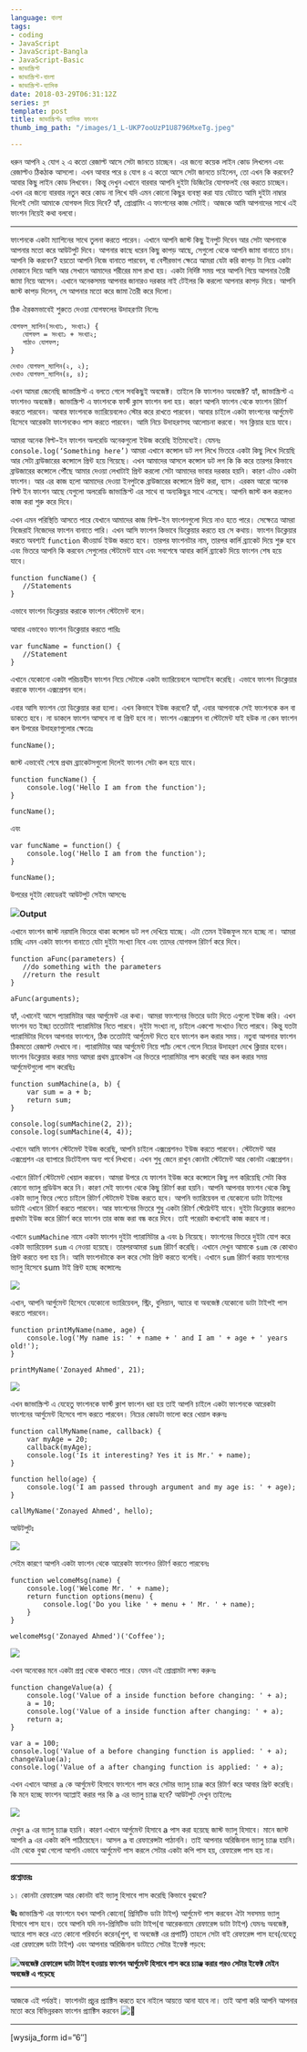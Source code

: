 ```yaml
---
language: বাংলা
tags:
- coding
- JavaScript
- JavaScript-Bangla
- JavaScript-Basic
- জাভাস্ক্রিপ্ট
- জাভাস্ক্রিপ্ট-বাংলা
- জাভাস্ক্রিপ্ট-ব্যাসিক
date: 2018-03-29T06:31:12Z
series: ব্লগ
template: post
title: জাভাস্ক্রিপ্টঃ ব্যাসিক ফাংশন
thumb_img_path: "/images/1_L-UKP7ooUzP1U8796MxeTg.jpeg"

---
```

ধরুন আপনি ২ যোগ ২ এ কতো রেজাল্ট আসে সেটা জানতে চাচ্ছেন। এর জন্যে কয়েক লাইন কোড লিখলেন এবং রেজাল্টও ঠিকঠাক আসলো। এখন আবার পরে ৪ যোগ ৪ এ কতো আসে সেটা জানতে চাইলেন, তো এখন কি করবেন? আবার কিছু লাইন কোড লিখবেন। কিন্তু দেখুন এখানে বারবার আপনি দুইটা ডিজিটের যোগফলই বের করতে চাচ্ছেন। এখন এর জন্যে বারবার নতুন করে কোড না লিখে যদি এমন কোনো কিছুর ব্যবস্থা করা যায় যেটাতে আমি দুইটা নাম্বার দিলেই সেটা আমাকে যোগফল দিয়ে দিবে? হ্যাঁ, প্রোগ্রামিং এ ফাংশনের কাজ সেটাই। আজকে আমি আপনাদের সাথে এই ফাংশন নিয়েই কথা বলবো।

***

ফাংশনকে একটা ম্যাশিনের সাথে তুলনা করতে পারেন। এখানে আপনি জাস্ট কিছু ইনপুট দিবেন আর সেটা আপনাকে আপনার মতো করে আউটপুট দিবে। আপনার কাছে ধরেন কিছু কাপড় আছে, সেগুলো থেকে আপনি জামা বানাতে চান। আপনি কি করবেন? হয়তো আপনি নিজে বানাতে পারবেন, বা বেশীরভাগ ক্ষেত্রে আমরা যেটা করি কাপড় টা নিয়ে একটা দোকানে দিয়ে আসি আর সেখানে আমাদের শরীরের মাপ রাখা হয়। একটা নির্দিষ্ট সময় পরে আপনি গিয়ে আপনার তৈরী জামা নিয়ে আসেন। এখানে অনেকসময় আপনার জানারও দরকার নাই টেইলর কি করলো আপনার কাপড় দিয়ে। আপনি জাস্ট কাপড় দিলেন, সে আপনার মতো করে জামা তৈরী করে দিলো।

ঠিক ঐরকমভাবেই শুরুতে দেওয়া যোগফলের উদাহরণটা নিলেঃ

    যোগফল_ম্যাশিন(সংখ্যা১, সংখ্যা২) {
       যোগফল = সংখ্যা১ + সংখ্যা২;
       পাঠাও যোগফল;  
    }

    দেখাও যোগফল_ম্যাশিন(২, ২); 
    দেখাও যোগফল_ম্যাশিন(৪, ৪);

এখন আমরা জেনেছি জাভাস্ক্রিপ্ট এ বলতে গেলে সবকিছুই অবজেক্ট। তাইলে কি ফাংশনও অবজেক্ট? হ্যাঁ, জাভাস্ক্রিপ্ট এ ফাংশনও অবজেক্ট। জাভাস্ক্রিপ্ট এ ফাংশনকে ফার্স্ট ক্লাস ফাংশন বলা হয়। কারণ আপনি ফাংশন থেকে ফাংশন রিটার্ণ করতে পারবেন। আবার ফাংশনকে ভ্যারিয়েবলেও স্টোর করে রাখতে পারবেন। আবার চাইলে একটা ফাংশনের আর্গুমেন্ট হিসেবে আরেকটা ফাংশনকেও পাস করতে পারবেন। আমি নিচে উদাহরণসহ আলোচনা করবো। সব ক্লিয়ার হয়ে যাবে।

আমরা অনেক বিল্ট-ইন ফাংশন অলরেডি অনেকগুলো ইউজ করেছি ইতিমধ্যেই। যেমনঃ `console.log(‘Something here’)` আমরা এখানে কন্সোল ডট লগ লিখে ভিতরে একটা কিছু লিখে দিয়েছি আর সেটা ব্রাউজারের কন্সোলে প্রিন্ট হয়ে গিয়েছে। এখন আমাদের আসলে কন্সোল ডট লগ কি কি করে তারপর কিভাবে ব্রাউজারের কন্সোলে পৌঁছে আমার দেওয়া লেখাটাই প্রিন্ট করলো সেটা আমাদের ভাবার দরকার হয়নি। কারণ এটাও একটা ফাংশন। আর এর কাজ হলো আমাদের দেওয়া ইনপুটকে ব্রাউজারের কন্সোলে প্রিন্ট করা, ব্যাস। এরকম আরো অনেক বিল্ট ইন ফাংশন আছে যেগুলো অলরেডি জাভাস্ক্রিপ্ট এর সাথে বা অন্যকিছুর সাথে এসেছে। আপনি জাস্ট কল করলেও কাজ করা শুরু করে দিবে।

এখন এমন পরিস্থিতি আসতে পারে যেখানে আমাদের কাজ বিল্ট-ইন ফাংশনগুলো দিয়ে নাও হতে পারে। সেক্ষেত্রে আমরা নিজেরাই নিজেদের ফাংশন বানাতে পারি। এখন আসি ফাংশন কিভাবে ডিক্লেয়ার করতে হয় সে কথায়। ফাংশন ডিক্লেয়ার করতে অবশ্যই `function` কীওয়ার্ড ইউজ করতে হবে। তারপর ফাংশনটার নাম, তারপর কার্লি ব্র্যাকেট দিয়ে শুরু হবে এবং ভিতরে আপনি কি করবেন সেগুলোর স্টেটমেন্ট যাবে এবং সবশেষে আবার কার্লি ব্র্যাকেট দিয়ে ফাংশন শেষ হয়ে যাবে।

    function funcName() {
       //Statements
    }

এভাবে ফাংশন ডিক্লেয়ার করাকে ফাংশন স্টেটমেন্ট বলে।

আবার এভাবেও ফাংশন ডিক্লেয়ার করতে পারিঃ

    var funcName = function() {
       //Statement
    }

এখানে যেকোনো একটা পরিচয়হীন ফাংশন নিয়ে সেটাকে একটা ভ্যারিয়েবলে অ্যাসাইন করেছি। এভাবে ফাংশন ডিক্লেয়ার করাকে ফাংশন এক্সপ্রেশন বলে।

এবার আসি ফাংশন তো ডিক্লেয়ার করা হলো। এখন কিভাবে ইউজ করবো? হ্যাঁ, এবার আপনাকে সেই ফাংশনকে কল বা ডাকতে হবে। না ডাকলে ফাংশন আসবে না বা প্রিন্ট হবে না। ফাংশন এক্সপ্রেশন বা স্টেটমেন্ট যাই হউক না কেন ফাংশন কল উপরের উদাহরণগুলোর ক্ষেত্রেঃ

    funcName();

জাস্ট এভাবেই শেষে প্রথম ব্র্যাকেটসগুলো দিলেই ফাংশন সেটা কল হয়ে যাবে।

    function funcName() {
        console.log('Hello I am from the function');
    }

    funcName();

এবং

    var funcName = function() {
        console.log('Hello I am from the function');
    }

    funcName();

উপরের দুইটা কোডেরই আউটপুট সেইম আসবেঃ

![](https://cdn-images-1.medium.com/max/800/1*TSvtFQCELD3knPaIb1LZDA.png)**Output**

এখানে ফাংশন জাস্ট নরমালি ভিতরে থাকা কন্সোল ডট লগ দেখিয়ে যাচ্ছে। এটা তেমন ইউজফুল মনে হচ্ছে না। আমরা চাচ্ছি এমন একটা ফাংশন বানাতে যেটা দুইটা সংখ্যা নিবে এবং তাদের যোগফল রিটার্ণ করে দিবে।

    function aFunc(parameters) {
       //do something with the parameters
       //return the result
    }

    aFunc(arguments);

হ্যাঁ, এখানেই আসে প্যারামিটার আর আর্গুমেন্ট এর কথা। আমরা ফাংশনের ভিতরে ডাটা দিতে এগুলো ইউজ করি। এখন ফাংশন যত ইচ্ছা ততোটাই প্যারামিটার নিতে পারবে। দুইটা সংখ্যা না, চাইলে একশো সংখ্যাও নিতে পারবে। কিন্তু যতটা প্যারামিটার দিবেন আপনার ফাংশনে, ঠিক ততোটাই আর্গুমেন্ট দিতে হবে ফাংশন কল করার সময়। নতুবা আপনার ফাংশন ঠিকমতো রেজাল্ট দেখাবে না। প্যারামিটার আর আর্গুমেন্ট নিয়ে প্যাঁচ লেগে গেলে নিচের উদাহরণ দেখে ক্লিয়ার হবেন। ফাংশন ডিক্লেয়ার করার সময় আমরা প্রথম ব্র্যাকেটস এর ভিতরে প্যারামিটার পাস করেছি আর কল করার সময় আর্গুমেন্টগুলো পাস করেছিঃ

    function sumMachine(a, b) {
        var sum = a + b;
        return sum;
    }

    console.log(sumMachine(2, 2));
    console.log(sumMachine(4, 4));

এখানে আমি ফাংশন স্টেটমেন্ট ইউজ করেছি, আপনি চাইলে এক্সপ্রেশনও ইউজ করতে পারবেন। স্টেটমেন্ট আর এক্সপ্রেশন এর ব্যাপারে ডিটেইলস অন্য পর্বে লিখবো। এখন শুধু জেনে রাখুন কোনটা স্টেটমেন্ট আর কোনটা এক্সপ্রেশন।

এখানে রিটার্ণ স্টেটমেন্ট খেয়াল করবেন। আমরা উপরে যে ফাংশন ইউজ করে কন্সোলে কিছু লগ করিয়েছি সেটা কিন্ত কোনো ভ্যালু প্রডিউস করে নি। কারণ সেই ফাংশন থেকে কিছু রিটার্ণ করা হয়নি। আপনি আপনার ফাংশন থেকে কিছু একটা ভ্যালু ফিরে পেতে চাইলে রিটার্ণ স্টেটমেন্ট ইউজ করতে হবে। আপনি ভ্যারিয়েবল বা যেকোনো ডাটা টাইপের ডাটাই এখানে রিটার্ণ করতে পারবেন। আর ফাংশনের ভিতরে শুধু একটা রিটার্ণ স্টেট্মেন্টই যাবে। দুইটা ডিক্লেয়ার করলেও প্রথমটা ইউজ করে রিটার্ণ করে ফাংশন তার কাজ করা বন্ধ করে দিবে। তাই পরেরটা কখনোই কাজ করবে না।

এখানে `sumMachine` নামে একটা ফাংশন দুইটা প্যারামিটার `a` এবং `b` নিয়েছে। ফাংশনের ভিতরে দুইটা যোগ করে একটা ভ্যারিয়েবল `sum` এ নেওয়া হয়েছে। তারপরআমরা `sum` রিটার্ণ করেছি। এখানে দেখুন আমাকে `sum` কে কোথাও প্রিন্ট করতে বলা হয় নি। আমি ফাংশনটাকে কল করে সেটা প্রিন্ট করতে বলেছি। এখানে `sum` রিটার্ণ করায় ফাংশনের ভ্যালু হিসেবে sum টাই প্রিন্ট হচ্ছে কন্সোলেঃ

![](https://cdn-images-1.medium.com/max/800/1*SlLiK091kPjYF2LdFwf66A.png)

এখান, আপনি আর্গুমেন্ট হিসেবে যেকোনো ভ্যারিয়েবল, স্ট্রিং, বুলিয়ান, অ্যারে বা অবজেক্ট যেকোনো ডাটা টাইপই পাস করতে পারবেন।

    function printMyName(name, age) {
        console.log('My name is: ' + name + ' and I am ' + age + ' years old!');
    }

    printMyName('Zonayed Ahmed', 21);

![](https://cdn-images-1.medium.com/max/800/1*EIgOwx1G-GMdEsSvcwsMrw.png)

এখন জাভাস্ক্রিপ্ট এ যেহেতু ফাংশনকে ফার্স্ট ক্লাশ ফাংশন ধরা হয় তাই আপনি চাইলে একটা ফাংশনকে আরেকটা ফাংশনের আর্গুমেন্ট হিসেবে পাস করতে পারবেন। নিচের কোডটা ভালো করে খেয়াল করুনঃ

    function callMyName(name, callback) {
        var myAge = 20;
        callback(myAge);
        console.log('Is it interesting? Yes it is Mr.' + name);
    }

    function hello(age) {
        console.log('I am passed through argument and my age is: ' + age);
    }

    callMyName('Zonayed Ahmed', hello);

আউটপুটঃ

![](https://cdn-images-1.medium.com/max/800/1*LWcOaGMKITB9Fsl35n_B5g.png)

সেইম কারণে আপনি একটা ফাংশন থেকে আরেকটা ফাংশনও রিটার্ণ করতে পারবেনঃ

    function welcomeMsg(name) {
        console.log('Welcome Mr. ' + name);
        return function options(menu) {
            console.log('Do you like ' + menu + ' Mr. ' + name);
        }
    }

    welcomeMsg('Zonayed Ahmed')('Coffee');

![](https://cdn-images-1.medium.com/max/800/1*vRELsxYmPL812L9splLpUw.png)

এখন অনেকের মনে একটা প্রশ্ন থেকে থাকতে পারে। যেমন এই প্রোগ্রামটা লক্ষ্য করুনঃ

    function changeValue(a) {
        console.log('Value of a inside function before changing: ' + a);
        a = 10;
        console.log('Value of a inside function after changing: ' + a);
        return a;
    }

    var a = 100;
    console.log('Value of a before changing function is applied: ' + a);
    changeValue(a);
    console.log('Value of a after changing function is applied: ' + a);

এখন এখানে আমরা `a` কে আর্গুমেন্ট হিসাবে ফাংশনে পাস করে সেটার ভ্যালু চ্যাঞ্জ করে রিটার্ণ করে আবার প্রিন্ট করেছি। কি মনে হচ্ছে ফাংশন অ্যাপ্লাই করার পর কি `a` এর ভ্যালু চ্যাঞ্জ হবে? আউটপুট দেখুন তাইলেঃ

![](https://cdn-images-1.medium.com/max/800/1*MLcc_tan5PfEj7Si2F8CCQ.png)

দেখুন `a` এর ভ্যালু চ্যাঞ্জ হয়নি। কারণ এখানে আর্গুমেন্ট হিসাবে a পাস করা হয়েছে জাস্ট ভ্যালু হিসাবে। মানে জাস্ট আপনি `a` এর একটা কপি পাঠিয়েছেন। আসল `a` বা রেফারেন্সটা পাঠাননি। তাই আপনার অরিজিনাল ভ্যালু চ্যাঞ্জ হয়নি। এটা থেকে বুঝা গেলো আপনি এভাবে আর্গুমেন্ট পাস করলে সেটার একটা কপি পাস হয়, রেফারেন্স পাস হয় না।

***

**প্রশ্নোত্তরঃ**

১। কোনটা রেফারেন্স আর কোনটা বাই ভ্যালু হিসাবে পাস করেছি কিভাবে বুঝবো?

**উঃ** জাভাস্ক্রিপ্ট এর ফাংশনে যখন আপনি কোনো( প্রিমিটিভ ডাটা টাইপ) আর্গুমেন্ট পাস করবেন ঐটা সবসময় ভ্যালু হিসাবে পাস হবে। তবে আপনি যদি নন-প্রিমিটিভ ডাটা টাইপ(বা আরেকনামে রেফারেন্স ডাটা টাইপ) যেমনঃ অবজেক্ট, অ্যারে পাস করে এতে কোনো পরিবর্তন করেন(পুশ, বা অবজেক্ট এর প্রপার্টি) তাহলে সেটা বাই রেফারেন্স পাস হবে(যেহেতু এরা রেফারেন্স ডাটা টাইপ) এবং আপনার অরিজিনাল ডাটাতে সেটার ইফেক্ট পড়বে:

![](https://cdn-images-1.medium.com/max/800/1*yvZHGSV4lJ32yWEcedJ2dg.png)**অবজেক্ট রেফারেন্স ডাটা টাইপ হওয়ায় ফাংশন আর্গুমেন্ট হিসাবে পাস করে চ্যাঞ্জ করার পরও সেটার ইফেক্ট মেইন অবজেক্ট এ পড়েছে**

***

আজকে এই পর্যন্তই। ফাংশনটা প্রচুর প্র্যাক্টিস করতে হবে নাইলে আয়ত্তে আনা যাবে না। তাই আশা করি আপনি আপনার মতো করে বিভিন্নরকম ফাংশন প্র্যাক্টিস করবেন ![🙂](https://s.w.org/images/core/emoji/12.0.0-1/svg/1f642.svg)

***

\[wysija_form id=”6″\]